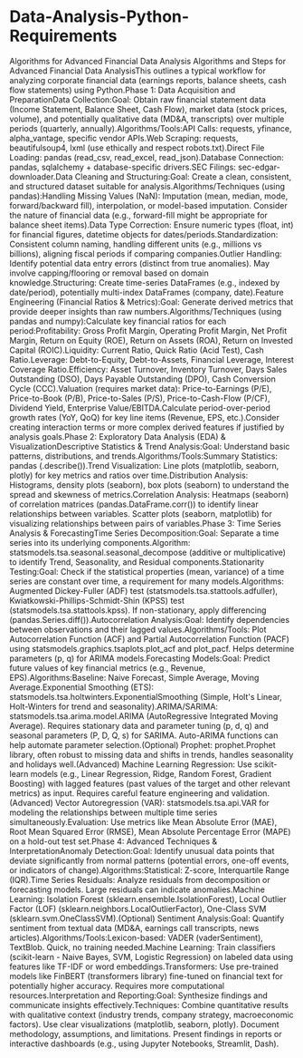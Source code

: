 # Data-Analysis-Python-Requirements
Algorithms for Advanced Financial Data Analysis
Algorithms and Steps for Advanced Financial Data AnalysisThis outlines a typical workflow for analyzing corporate financial data (earnings reports, balance sheets, cash flow statements) using Python.Phase 1: Data Acquisition and PreparationData Collection:Goal: Obtain raw financial statement data (Income Statement, Balance Sheet, Cash Flow), market data (stock prices, volume), and potentially qualitative data (MD&A, transcripts) over multiple periods (quarterly, annually).Algorithms/Tools:API Calls: requests, yfinance, alpha_vantage, specific vendor APIs.Web Scraping: requests, beautifulsoup4, lxml (use ethically and respect robots.txt).Direct File Loading: pandas (read_csv, read_excel, read_json).Database Connection: pandas, sqlalchemy + database-specific drivers.SEC Filings: sec-edgar-downloader.Data Cleaning and Structuring:Goal: Create a clean, consistent, and structured dataset suitable for analysis.Algorithms/Techniques (using pandas):Handling Missing Values (NaN): Imputation (mean, median, mode, forward/backward fill), interpolation, or model-based imputation. Consider the nature of financial data (e.g., forward-fill might be appropriate for balance sheet items).Data Type Correction: Ensure numeric types (float, int) for financial figures, datetime objects for dates/periods.Standardization: Consistent column naming, handling different units (e.g., millions vs billions), aligning fiscal periods if comparing companies.Outlier Handling: Identify potential data entry errors (distinct from true anomalies). May involve capping/flooring or removal based on domain knowledge.Structuring: Create time-series DataFrames (e.g., indexed by date/period), potentially multi-index DataFrames (company, date).Feature Engineering (Financial Ratios & Metrics):Goal: Generate derived metrics that provide deeper insights than raw numbers.Algorithms/Techniques (using pandas and numpy):Calculate key financial ratios for each period:Profitability: Gross Profit Margin, Operating Profit Margin, Net Profit Margin, Return on Equity (ROE), Return on Assets (ROA), Return on Invested Capital (ROIC).Liquidity: Current Ratio, Quick Ratio (Acid Test), Cash Ratio.Leverage: Debt-to-Equity, Debt-to-Assets, Financial Leverage, Interest Coverage Ratio.Efficiency: Asset Turnover, Inventory Turnover, Days Sales Outstanding (DSO), Days Payable Outstanding (DPO), Cash Conversion Cycle (CCC).Valuation (requires market data): Price-to-Earnings (P/E), Price-to-Book (P/B), Price-to-Sales (P/S), Price-to-Cash-Flow (P/CF), Dividend Yield, Enterprise Value/EBITDA.Calculate period-over-period growth rates (YoY, QoQ) for key line items (Revenue, EPS, etc.).Consider creating interaction terms or more complex derived features if justified by analysis goals.Phase 2: Exploratory Data Analysis (EDA) & VisualizationDescriptive Statistics & Trend Analysis:Goal: Understand basic patterns, distributions, and trends.Algorithms/Tools:Summary Statistics: pandas (.describe()).Trend Visualization: Line plots (matplotlib, seaborn, plotly) for key metrics and ratios over time.Distribution Analysis: Histograms, density plots (seaborn), box plots (seaborn) to understand the spread and skewness of metrics.Correlation Analysis: Heatmaps (seaborn) of correlation matrices (pandas.DataFrame.corr()) to identify linear relationships between variables. Scatter plots (seaborn, matplotlib) for visualizing relationships between pairs of variables.Phase 3: Time Series Analysis & ForecastingTime Series Decomposition:Goal: Separate a time series into its underlying components.Algorithm: statsmodels.tsa.seasonal.seasonal_decompose (additive or multiplicative) to identify Trend, Seasonality, and Residual components.Stationarity Testing:Goal: Check if the statistical properties (mean, variance) of a time series are constant over time, a requirement for many models.Algorithms: Augmented Dickey-Fuller (ADF) test (statsmodels.tsa.stattools.adfuller), Kwiatkowski-Phillips-Schmidt-Shin (KPSS) test (statsmodels.tsa.stattools.kpss). If non-stationary, apply differencing (pandas.Series.diff()).Autocorrelation Analysis:Goal: Identify dependencies between observations and their lagged values.Algorithms/Tools: Plot Autocorrelation Function (ACF) and Partial Autocorrelation Function (PACF) using statsmodels.graphics.tsaplots.plot_acf and plot_pacf. Helps determine parameters (p, q) for ARIMA models.Forecasting Models:Goal: Predict future values of key financial metrics (e.g., Revenue, EPS).Algorithms:Baseline: Naive Forecast, Simple Average, Moving Average.Exponential Smoothing (ETS): statsmodels.tsa.holtwinters.ExponentialSmoothing (Simple, Holt's Linear, Holt-Winters for trend and seasonality).ARIMA/SARIMA: statsmodels.tsa.arima.model.ARIMA (AutoRegressive Integrated Moving Average). Requires stationary data and parameter tuning (p, d, q) and seasonal parameters (P, D, Q, s) for SARIMA. Auto-ARIMA functions can help automate parameter selection.(Optional) Prophet: prophet.Prophet library, often robust to missing data and shifts in trends, handles seasonality and holidays well.(Advanced) Machine Learning Regression: Use scikit-learn models (e.g., Linear Regression, Ridge, Random Forest, Gradient Boosting) with lagged features (past values of the target and other relevant metrics) as input. Requires careful feature engineering and validation.(Advanced) Vector Autoregression (VAR): statsmodels.tsa.api.VAR for modeling the relationships between multiple time series simultaneously.Evaluation: Use metrics like Mean Absolute Error (MAE), Root Mean Squared Error (RMSE), Mean Absolute Percentage Error (MAPE) on a hold-out test set.Phase 4: Advanced Techniques & InterpretationAnomaly Detection:Goal: Identify unusual data points that deviate significantly from normal patterns (potential errors, one-off events, or indicators of change).Algorithms:Statistical: Z-score, Interquartile Range (IQR).Time Series Residuals: Analyze residuals from decomposition or forecasting models. Large residuals can indicate anomalies.Machine Learning: Isolation Forest (sklearn.ensemble.IsolationForest), Local Outlier Factor (LOF) (sklearn.neighbors.LocalOutlierFactor), One-Class SVM (sklearn.svm.OneClassSVM).(Optional) Sentiment Analysis:Goal: Quantify sentiment from textual data (MD&A, earnings call transcripts, news articles).Algorithms/Tools:Lexicon-based: VADER (vaderSentiment), TextBlob. Quick, no training needed.Machine Learning: Train classifiers (scikit-learn - Naive Bayes, SVM, Logistic Regression) on labeled data using features like TF-IDF or word embeddings.Transformers: Use pre-trained models like FinBERT (transformers library) fine-tuned on financial text for potentially higher accuracy. Requires more computational resources.Interpretation and Reporting:Goal: Synthesize findings and communicate insights effectively.Techniques: Combine quantitative results with qualitative context (industry trends, company strategy, macroeconomic factors). Use clear visualizations (matplotlib, seaborn, plotly). Document methodology, assumptions, and limitations. Present findings in reports or interactive dashboards (e.g., using Jupyter Notebooks, Streamlit, Dash).

